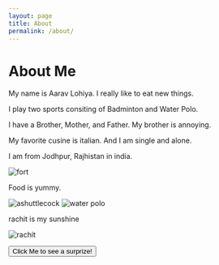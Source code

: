 ```yaml
---
layout: page
title: About
permalink: /about/
---
```

 


<h1>About Me</h1>

My name is Aarav Lohiya. I really like to eat new things. 

I play two sports consiting of Badminton and Water Polo.

I have a Brother, Mother, and Father. My brother is annoying.

My favorite cusine is italian. And I am single and alone. 

I am from Jodhpur, Rajhistan in india.

 <img src="https://upload.wikimedia.org/wikipedia/commons/9/99/Mehrangarh_Fort_sanhita.jpg" alt="fort"> 
 
 Food is yummy. 

<img src="https://www.racquetpoint.com/cdn/shop/articles/what-is-badminton-racquet-point.jpg?v=1732071171" alt="ashuttlecock">

<img src ="https://vmrw8k5h.tinifycdn.com/news/wp-content/uploads/2024/08/20240730_ASta_ASZ0107-1024x683.jpg" alt="water polo">

rachit is my sunshine

<img src ="https://media.licdn.com/dms/image/v2/D5603AQEENy_CVPLN4w/profile-displayphoto-shrink_200_200/profile-displayphoto-shrink_200_200/0/1718274986635?e=2147483647&v=beta&t=wCbFGgY3sP5f66GFL6v8JkEJ7IGT_w9dt3IlVr-kK4U" alt="rachit">

<button type="button">Click Me to see a surprize!</button>

